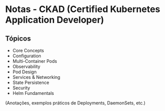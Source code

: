 # Notas - CKAD (Certified Kubernetes Application Developer)

## Tópicos
- Core Concepts
- Configuration
- Multi-Container Pods
- Observability
- Pod Design
- Services & Networking
- State Persistence
- Security
- Helm Fundamentals

(Anotações, exemplos práticos de Deployments, DaemonSets, etc.)
